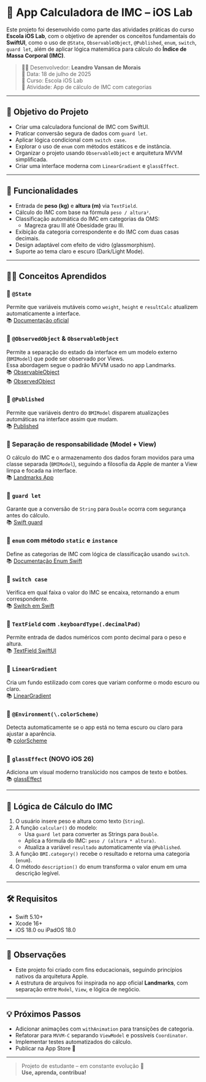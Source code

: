 # 💪 App Calculadora de IMC – iOS Lab

Este projeto foi desenvolvido como parte das atividades práticas do curso **Escola iOS Lab**, com o objetivo de aprender os conceitos fundamentais do **SwiftUI**, como o uso de `@State`, `ObservableObject`, `@Published`, `enum`, `switch`, `guard let`, além de aplicar lógica matemática para cálculo do **Índice de Massa Corporal (IMC)**.

> 🧑‍💻 Desenvolvedor: **Leandro Vansan de Morais**  
> 📅 Data: 18 de julho de 2025  
> 🏫 Curso: Escola iOS Lab  
> 🧠 Atividade: App de cálculo de IMC com categorias

---

## 🎯 Objetivo do Projeto

- Criar uma calculadora funcional de IMC com SwiftUI.
- Praticar conversão segura de dados com `guard let`.
- Aplicar lógica condicional com `switch case`.
- Explorar o uso de `enum` com métodos estáticos e de instância.
- Organizar o projeto usando `ObservableObject` e arquitetura MVVM simplificada.
- Criar uma interface moderna com `LinearGradient` e `glassEffect`.

---

## 🚀 Funcionalidades

- Entrada de **peso (kg)** e **altura (m)** via `TextField`.
- Cálculo do IMC com base na fórmula `peso / altura²`.
- Classificação automática do IMC em categorias da OMS:
  - Magreza grau III até Obesidade grau III.
- Exibição da categoria correspondente e do IMC com duas casas decimais.
- Design adaptável com efeito de vidro (glassmorphism).
- Suporte ao tema claro e escuro (Dark/Light Mode).

---

## 🧑‍🏫 Conceitos Aprendidos

### 🔹 `@State`
Permite que variáveis mutáveis como `weight`, `height` e `resultCalc` atualizem automaticamente a interface.  
📚 [Documentação oficial](https://developer.apple.com/documentation/swiftui/state)

### 🔹 `@ObservedObject` & `ObservableObject`
Permite a separação do estado da interface em um modelo externo (`BMIModel`) que pode ser observado por Views.  
Essa abordagem segue o padrão MVVM usado no app Landmarks.  
📚 [ObservableObject](https://developer.apple.com/documentation/combine/observableobject)  
📚 [ObservedObject](https://developer.apple.com/documentation/swiftui/observedobject)

### 🔹 `@Published`
Permite que variáveis dentro do `BMIModel` disparem atualizações automáticas na interface assim que mudam.  
📚 [Published](https://developer.apple.com/documentation/combine/published)

### 🔹 Separação de responsabilidade (Model + View)
O cálculo do IMC e o armazenamento dos dados foram movidos para uma classe separada (`BMIModel`), seguindo a filosofia da Apple de manter a View limpa e focada na interface.  
📚 [Landmarks App](https://developer.apple.com/documentation/swiftui/landmarks-building-an-app-with-liquid-glass)

### 🔹 `guard let`
Garante que a conversão de `String` para `Double` ocorra com segurança antes do cálculo.  
📚 [Swift guard](https://www.swift.org/documentation/#The-guard-Statement)

### 🔹 `enum` com método `static` e `instance`
Define as categorias de IMC com lógica de classificação usando `switch`.  
📚 [Documentação Enum Swift](https://docs.swift.org/swift-book/documentation/the-swift-programming-language/enumerations/)

### 🔹 `switch case`
Verifica em qual faixa o valor do IMC se encaixa, retornando a enum correspondente.  
📚 [Switch em Swift](https://docs.swift.org/swift-book/documentation/the-swift-programming-language/controlflow/#Switch)

### 🔹 `TextField` com `.keyboardType(.decimalPad)`
Permite entrada de dados numéricos com ponto decimal para o peso e altura.  
📚 [TextField SwiftUI](https://developer.apple.com/documentation/swiftui/textfield)

### 🔹 `LinearGradient`
Cria um fundo estilizado com cores que variam conforme o modo escuro ou claro.  
📚 [LinearGradient](https://developer.apple.com/documentation/swiftui/lineargradient)

### 🔹 `@Environment(\.colorScheme)`
Detecta automaticamente se o app está no tema escuro ou claro para ajustar a aparência.  
📚 [colorScheme](https://developer.apple.com/documentation/swiftui/environmentvalues/colorscheme)

### 🔹 `glassEffect` (NOVO iOS 26)
Adiciona um visual moderno translúcido nos campos de texto e botões.  
📚 [glassEffect](https://developer.apple.com/documentation/swiftui/view/glasseffect(_:in:))

---

## 🧮 Lógica de Cálculo do IMC

1. O usuário insere peso e altura como texto (`String`).
2. A função `calcular()` do modelo:
   - Usa `guard let` para converter as Strings para `Double`.
   - Aplica a fórmula do IMC: `peso / (altura * altura)`.
   - Atualiza a variável `resultado` automaticamente via `@Published`.
3. A função `BMI.category()` recebe o resultado e retorna uma categoria (`enum`).
4. O método `description()` do enum transforma o valor enum em uma descrição legível.

---

## 🛠️ Requisitos

- Swift 5.10+
- Xcode 16+
- iOS 18.0 ou iPadOS 18.0

---

## 📝 Observações

- Este projeto foi criado com fins educacionais, seguindo princípios nativos da arquitetura Apple.
- A estrutura de arquivos foi inspirada no app oficial **Landmarks**, com separação entre `Model`, `View`, e lógica de negócio.

---

## 💡 Próximos Passos

- Adicionar animações com `withAnimation` para transições de categoria.
- Refatorar para `MVVM-C` separando `ViewModel` e possíveis `Coordinator`.
- Implementar testes automatizados do cálculo.
- Publicar na App Store 🚀

---

> Projeto de estudante – em constante evolução 💼  
> **Use, aprenda, contribua!**
